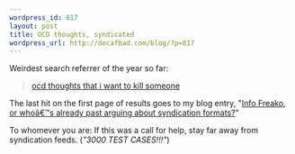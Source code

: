 ```yaml
--- 
wordpress_id: 817
layout: post
title: OCD thoughts, syndicated
wordpress_url: http://decafbad.com/blog/?p=817
---
```

Weirdest search referrer of the year so far:

> [ocd thoughts that i want to kill someone][srch]

The last hit on the first page of results goes to my blog entry, "[Info Freako, or whoâ€™s already past arguing about syndication formats?][ent]"  

To whomever you are: If this was a call for help, stay far away from syndication feeds.  (*"3000 TEST CASES!!!"*)

[ent]: http://www.decafbad.com/blog/2004/06/14/info_freako_or_whos_already_past_arguing_about_syndication_formats
[srch]: http://search.yahoo.com/search?p=ocd+thoughts+that+i+want+to+kill+someone&ei=UTF-8&fr=FP-tab-web-t&fl=0&x=wrt

<!-- tags: metablogging search ocd syndication -->
